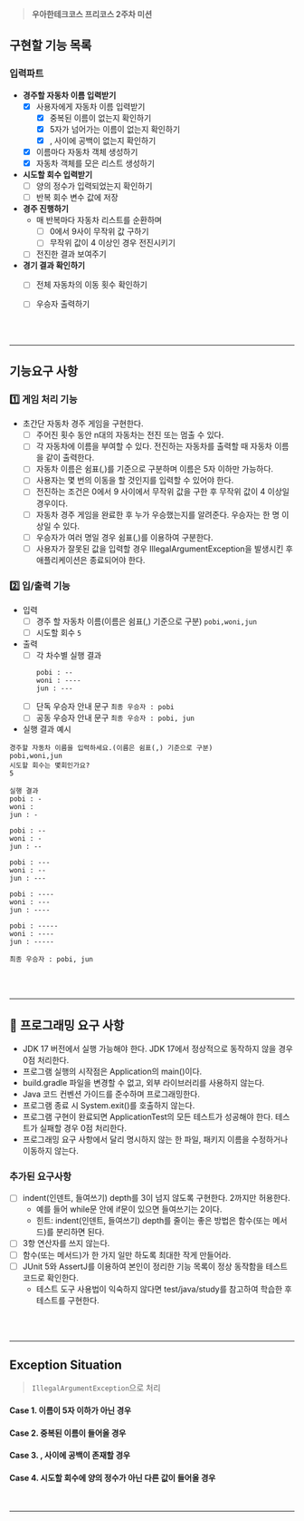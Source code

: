 > **우아한테크코스 프리코스 2주차 미션**
## 구현할 기능 목록
### 입력파트
- **경주할 자동차 이름 입력받기**
  - [x] 사용자에게 자동차 이름 입력받기
    - [x] 중복된 이름이 없는지 확인하기
    - [x] 5자가 넘어가는 이름이 없는지 확인하기
    - [x] , 사이에 공백이 없는지 확인하기
  - [x] 이름마다 자동차 객체 생성하기
  - [x] 자동차 객체를 모은 리스트 생성하기

- **시도할 회수 입력받기**
  - [ ] 양의 정수가 입력되었는지 확인하기
  - [ ] 반복 회수 변수 값에 저장

- **경주 진행하기**
  - 매 반복마다 자동차 리스트를 순환하며
    - [ ] 0에서 9사이 무작위 값 구하기
    - [ ] 무작위 값이 4 이상인 경우 전진시키기
  - [ ] 전진한 결과 보여주기

- **경기 결과 확인하기**
  - [ ] 전체 자동차의 이동 횟수 확인하기
  - [ ] 우승자 출력하기


<br/>
<br/>

---
## 기능요구 사항
### 1️⃣ 게임 처리 기능
- 초간단 자동차 경주 게임을 구현한다.
    - [ ] 주어진 횟수 동안 n대의 자동차는 전진 또는 멈출 수 있다.
    - [ ] 각 자동차에 이름을 부여할 수 있다. 전진하는 자동차를 출력할 때 자동차 이름을 같이 출력한다.
    - [ ] 자동차 이름은 쉼표(,)를 기준으로 구분하며 이름은 5자 이하만 가능하다.
    - [ ] 사용자는 몇 번의 이동을 할 것인지를 입력할 수 있어야 한다.
    - [ ] 전진하는 조건은 0에서 9 사이에서 무작위 값을 구한 후 무작위 값이 4 이상일 경우이다.
    - [ ] 자동차 경주 게임을 완료한 후 누가 우승했는지를 알려준다. 우승자는 한 명 이상일 수 있다.
    - [ ] 우승자가 여러 명일 경우 쉼표(,)를 이용하여 구분한다.
    - [ ] 사용자가 잘못된 값을 입력할 경우 IllegalArgumentException을 발생시킨 후 애플리케이션은 종료되어야 한다.

### 2️⃣ 입/출력 기능
- 입력
  - [ ] 경주 할 자동차 이름(이름은 쉼표(,) 기준으로 구분) `pobi,woni,jun`
  - [ ] 시도할 회수 `5`
- 출력
    - [ ] 각 차수별 실행 결과 
      ```
      pobi : --
      woni : ----
      jun : ---
      ```
    - [ ] 단독 우승자 안내 문구 `최종 우승자 : pobi`
    - [ ] 공동 우승자 안내 문구 `최종 우승자 : pobi, jun`

- 실행 결과 예시
```
경주할 자동차 이름을 입력하세요.(이름은 쉼표(,) 기준으로 구분)
pobi,woni,jun
시도할 회수는 몇회인가요?
5

실행 결과
pobi : -
woni : 
jun : -

pobi : --
woni : -
jun : --

pobi : ---
woni : --
jun : ---

pobi : ----
woni : ---
jun : ----

pobi : -----
woni : ----
jun : -----

최종 우승자 : pobi, jun

```

<br/>
<br/>

---
## 🎯 프로그래밍 요구 사항
- JDK 17 버전에서 실행 가능해야 한다. JDK 17에서 정상적으로 동작하지 않을 경우 0점 처리한다.
- 프로그램 실행의 시작점은 Application의 main()이다.
- build.gradle 파일을 변경할 수 없고, 외부 라이브러리를 사용하지 않는다.
- Java 코드 컨벤션 가이드를 준수하며 프로그래밍한다.
- 프로그램 종료 시 System.exit()를 호출하지 않는다.
- 프로그램 구현이 완료되면 ApplicationTest의 모든 테스트가 성공해야 한다. 테스트가 실패할 경우 0점 처리한다.
- 프로그래밍 요구 사항에서 달리 명시하지 않는 한 파일, 패키지 이름을 수정하거나 이동하지 않는다.

### 추가된 요구사항
- [ ] indent(인덴트, 들여쓰기) depth를 3이 넘지 않도록 구현한다. 2까지만 허용한다.
  - 예를 들어 while문 안에 if문이 있으면 들여쓰기는 2이다.
  - 힌트: indent(인덴트, 들여쓰기) depth를 줄이는 좋은 방법은 함수(또는 메서드)를 분리하면 된다.
- [ ] 3항 연산자를 쓰지 않는다.
- [ ] 함수(또는 메서드)가 한 가지 일만 하도록 최대한 작게 만들어라.
- [ ] JUnit 5와 AssertJ를 이용하여 본인이 정리한 기능 목록이 정상 동작함을 테스트 코드로 확인한다.
  - 테스트 도구 사용법이 익숙하지 않다면 test/java/study를 참고하여 학습한 후 테스트를 구현한다.

<br/>
<br/>

---
## Exception Situation
> `IllegalArgumentException`으로 처리 
#### Case 1. 이름이 5자 이하가 아닌 경우

#### Case 2. 중복된 이름이 들어올 경우

#### Case 3. , 사이에 공백이 존재할 경우

#### Case 4. 시도할 회수에 양의 정수가 아닌 다른 값이 들어올 경우

<br/>


---

